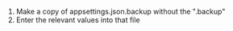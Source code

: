 1. Make a copy of appsettings.json.backup without the ".backup"
2. Enter the relevant values into that file